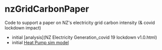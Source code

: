 # nzGridCarbonPaper
Code to support a paper on NZ's electricity grid carbon intensity (& covid lockdown impact)

 * initial [analysis](NZ Electricity Generation_covid 19 lockdown v1.0.html)
 * initial [Heat Pump sim model](simpleHeatPumpSim_NZ.html)
